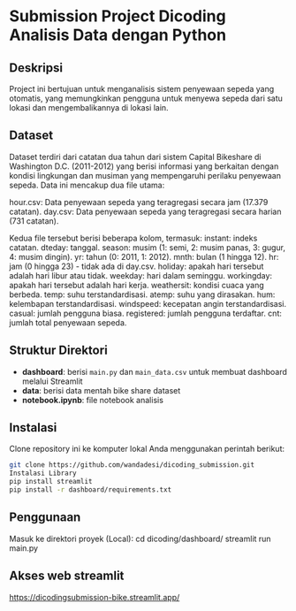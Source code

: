# Submission Project Dicoding Analisis Data dengan Python

## Deskripsi
Project ini bertujuan untuk menganalisis sistem penyewaan sepeda yang otomatis, yang memungkinkan pengguna untuk menyewa sepeda dari satu lokasi dan mengembalikannya di lokasi lain.

## Dataset
Dataset terdiri dari catatan dua tahun dari sistem Capital Bikeshare di Washington D.C. (2011-2012) yang berisi informasi yang berkaitan dengan kondisi lingkungan dan musiman yang mempengaruhi perilaku penyewaan sepeda. Data ini mencakup dua file utama:

hour.csv: Data penyewaan sepeda yang teragregasi secara jam (17.379 catatan).
day.csv: Data penyewaan sepeda yang teragregasi secara harian (731 catatan).

Kedua file tersebut berisi beberapa kolom, termasuk:
instant: indeks catatan.
dteday: tanggal.
season: musim (1: semi, 2: musim panas, 3: gugur, 4: musim dingin).
yr: tahun (0: 2011, 1: 2012).
mnth: bulan (1 hingga 12).
hr: jam (0 hingga 23) - tidak ada di day.csv.
holiday: apakah hari tersebut adalah hari libur atau tidak.
weekday: hari dalam seminggu.
workingday: apakah hari tersebut adalah hari kerja.
weathersit: kondisi cuaca yang berbeda.
temp: suhu terstandardisasi.
atemp: suhu yang dirasakan.
hum: kelembapan terstandardisasi.
windspeed: kecepatan angin terstandardisasi.
casual: jumlah pengguna biasa.
registered: jumlah pengguna terdaftar.
cnt: jumlah total penyewaan sepeda.

## Struktur Direktori
- **dashboard**: berisi `main.py` dan `main_data.csv` untuk membuat dashboard melalui Streamlit
- **data**: berisi data mentah bike share dataset
- **notebook.ipynb**: file notebook analisis

## Instalasi
Clone repository ini ke komputer lokal Anda menggunakan perintah berikut:
```bash
git clone https://github.com/wandadesi/dicoding_submission.git
Instalasi Library
pip install streamlit
pip install -r dashboard/requirements.txt
```

## Penggunaan
Masuk ke direktori proyek (Local):
cd dicoding/dashboard/
streamlit run main.py

## Akses web streamlit
https://dicodingsubmission-bike.streamlit.app/
